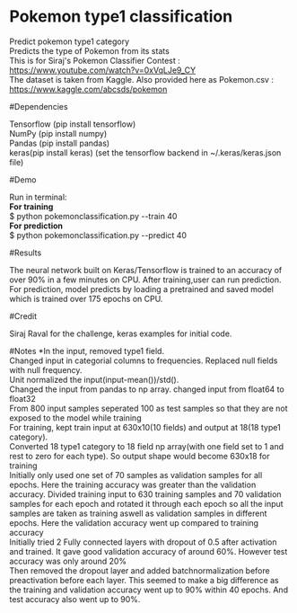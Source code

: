 # Pokemon type1 classification </br>
Predict pokemon type1 category </br>
Predicts the type of Pokemon from its stats </br>
This is for Siraj's Pokemon Classifier Contest : https://www.youtube.com/watch?v=0xVqLJe9_CY </br>
The dataset is taken from Kaggle. Also provided here as Pokemon.csv : https://www.kaggle.com/abcsds/pokemon 

#Dependencies

Tensorflow (pip install tensorflow) </br>
NumPy (pip install numpy) </br>
Pandas (pip install pandas) </br>
keras(pip install keras) (set the tensorflow backend in ~/.keras/keras.json file)</br>

#Demo

Run in terminal:  </br>
**For training** </br>
$ python pokemonclassification.py --train 40 </br>
**For prediction** </br>
$ python pokemonclassification.py --predict 40 </br>

#Results

The neural network built on Keras/Tensorflow is trained to an accuracy of over 90% in a few minutes on CPU. After training,user can run prediction. For prediction, model predicts by loading  a pretrained and saved model which is trained over 175 epochs on CPU. 

#Credit

Siraj Raval for the challenge, keras examples for initial code.

#Notes
*In the input, removed type1 field. </br>
Changed input in categorial columns to frequencies. Replaced null fields with null frequency. </br>
Unit normalized the input(input-mean())/std(). </br>
Changed the input from pandas to np array. changed input from float64 to float32 </br>
From 800 input samples seperated 100 as test samples so that they are not exposed to the model while training </br>
For training, kept train input at 630x10(10 fields) and output at 18(18 type1 category). </br>
Converted 18 type1 category to 18 field np array(with one field set to 1 and rest to zero for each type). So output shape would become 630x18 for training </br>
Initially only used one set of 70 samples as validation samples for all epochs. Here the training accuracy was greater than the
validation accuracy.
Divided training input to 630 training samples and 70 validation samples for each epoch and rotated it through each epoch so all the input samples are taken as training aswell as validation samples in different epochs. Here the validation accuracy went up compared to training accuracy </br>
Initially tried 2 Fully connected layers with dropout of 0.5 after activation and trained. It gave good validation accuracy of around 60%. However test accuracy was only around 20% </br>
Then removed the dropout layer and added batchnormalization before preactivation before each layer. This seemed to make a big difference as the training and validation accuracy went up to 90% within 40 epochs. And test accuracy also went up to 90%.
